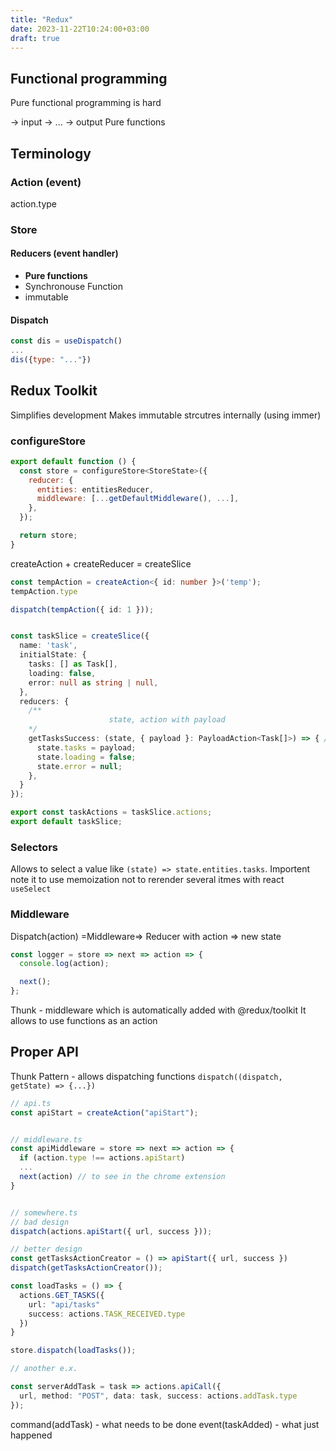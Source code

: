```yaml
---
title: "Redux"
date: 2023-11-22T10:24:00+03:00
draft: true
---
```


## Functional programming
Pure functional programming is hard

-> input -> ... -> output
Pure functions

## Terminology

### Action (event)
action.type

### Store
#### Reducers (event handler)
- **Pure functions**
- Synchronouse Function
- immutable

#### Dispatch
```js
const dis = useDispatch()
... 
dis({type: "..."})
```


## Redux Toolkit
Simplifies development
Makes immutable strcutres internally (using immer)

### configureStore
```js
export default function () {
  const store = configureStore<StoreState>({
    reducer: {
      entities: entitiesReducer,
      middleware: [...getDefaultMiddleware(), ...],
    },
  });

  return store;
}
```

createAction + createReducer = createSlice

```ts
const tempAction = createAction<{ id: number }>('temp');
tempAction.type

dispatch(tempAction({ id: 1 }));
```

```ts

const taskSlice = createSlice({
  name: 'task',
  initialState: {
    tasks: [] as Task[],
    loading: false,
    error: null as string | null,
  },
  reducers: {
    /**
                      state, action with payload
    */
    getTasksSuccess: (state, { payload }: PayloadAction<Task[]>) => { // takes getTaskSuccess as an action name
      state.tasks = payload;
      state.loading = false;
      state.error = null;
    },
  }
});

export const taskActions = taskSlice.actions;
export default taskSlice;
```

### Selectors
Allows to select a value like `(state) => state.entities.tasks`. Importent note it to use memoization not to rerender several itmes with react `useSelect`

### Middleware

Dispatch(action) =Middleware=> Reducer with action => new state

```ts
const logger = store => next => action => {
  console.log(action);

  next();
};
```

Thunk - middleware which is automatically added with @redux/toolkit
It allows to use functions as an action


## Proper API
Thunk Pattern - allows dispatching functions `dispatch((dispatch, getState) => {...})`
```ts
// api.ts
const apiStart = createAction("apiStart");


// middleware.ts
const apiMiddleware = store => next => action => {
  if (action.type !== actions.apiStart)
  ...
  next(action) // to see in the chrome extension
}


// somewhere.ts
// bad design
dispatch(actions.apiStart({ url, success }));

// better design
const getTasksActionCreator = () => apiStart({ url, success })
dispatch(getTasksActionCreator());

```

```ts
const loadTasks = () => {
  actions.GET_TASKS({
    url: "api/tasks"
    success: actions.TASK_RECEIVED.type
  })
}

store.dispatch(loadTasks());

// another e.x.

const serverAddTask = task => actions.apiCall({
  url, method: "POST", data: task, success: actions.addTask.type
});
```

command(addTask) - what needs to be done
event(taskAdded) - what just happened
